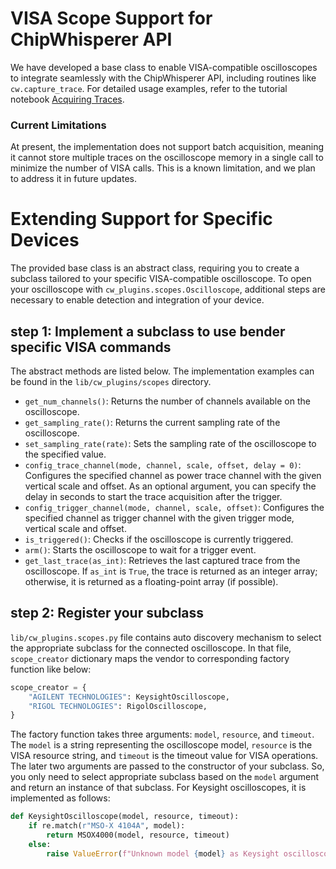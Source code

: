 # VISA Scope Support for ChipWhisperer API

We have developed a base class to enable VISA-compatible oscilloscopes to integrate seamlessly with the ChipWhisperer API, including routines like `cw.capture_trace`. For detailed usage examples, refer to the tutorial notebook [Acquiring Traces](../notebooks/acquire_traces.ipynb).

### Current Limitations
At present, the implementation does not support batch acquisition, meaning it cannot store multiple traces on the oscilloscope memory in a single call to minimize the number of VISA calls. This is a known limitation, and we plan to address it in future updates.

# Extending Support for Specific Devices
The provided base class is an abstract class, requiring you to create a subclass tailored to your specific VISA-compatible oscilloscope. To open your oscilloscope with `cw_plugins.scopes.Oscilloscope`, additional steps are necessary to enable detection and integration of your device.

## step 1: Implement a subclass to use bender specific VISA commands
The abstract methods are listed below.
The implementation examples can be found in the `lib/cw_plugins/scopes` directory.

- `get_num_channels()`: Returns the number of channels available on the oscilloscope.
- `get_sampling_rate()`: Returns the current sampling rate of the oscilloscope.
- `set_sampling_rate(rate)`: Sets the sampling rate of the oscilloscope to the specified value.
- `config_trace_channel(mode, channel, scale, offset, delay = 0)`: Configures the specified channel  as power trace channel with the given vertical scale and offset. As an optional argument, you can specify the delay in seconds to start the trace acquisition after the trigger.
- `config_trigger_channel(mode, channel, scale, offset)`: Configures the specified channel as trigger channel with the given trigger mode, vertical scale and offset.
- `is_triggered()`: Checks if the oscilloscope is currently triggered.
- `arm()`: Starts the oscilloscope to wait for a trigger event.
- `get_last_trace(as_int)`: Retrieves the last captured trace from the oscilloscope. If `as_int` is `True`, the trace is returned as an integer array; otherwise, it is returned as a floating-point array (if possible).

## step 2: Register your subclass

`lib/cw_plugins.scopes.py` file contains auto discovery mechanism to select the appropriate subclass for the connected oscilloscope.
In that file, `scope_creator` dictionary maps the vendor to corresponding factory function like below:
```python
scope_creator = {
    "AGILENT TECHNOLOGIES": KeysightOscilloscope,
    "RIGOL TECHNOLOGIES": RigolOscilloscope,
}
```

The factory function takes three arguments: `model`, `resource`, and `timeout`. The `model` is a string representing the oscilloscope model, `resource` is the VISA resource string, and `timeout` is the timeout value for VISA operations.
The later two arguments are passed to the constructor of your subclass.
So, you only need to select appropriate subclass based on the `model` argument and return an instance of that subclass.
For Keysight oscilloscopes, it is implemented as follows:
```python
def KeysightOscilloscope(model, resource, timeout):
    if re.match(r"MSO-X 4104A", model):
        return MSOX4000(model, resource, timeout)
    else:
        raise ValueError(f"Unknown model {model} as Keysight oscilloscope")
```